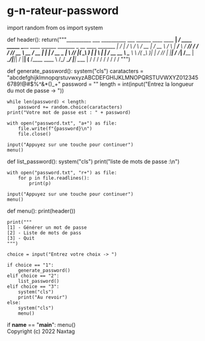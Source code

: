 # g-n-rateur-password
import random
from os import system

def header():
    return("""__________                   ___               __________                                                ___
\______   \____    ____   __| _/ ____   _____  \______   \____    ______ _______  _  __ ____ _______  __| _/
 |       _/__  \  /    \ / __ | / __ \ /     \  |     ___/__  \  /  ___//  ___/ \/ \/ // __ \\_  __ \/ __ | 
 |    |   \/ __ \_   |  \ /_/ |(  \_\ )  | |  \ |    |    / __ \_\___ \ \___ \ \     /(  \_\ )|  | \/ /_/ | 
 |____|_  /____  /___|  /____ | \____/|__|_|  / |____|   (____  /____  \____  \ \/\_/  \____/ |__|  \____ | 
        \/     \/     \/     \/             \/                \/     \/     \/                           \/ 
""")

def generate_password():
    system("cls")
    caratacters = "abcdefghijklmnopqrstuvwxyzABCDEFGHIJKLMNOPQRSTUVWXYZ0123456789!@#$%^&*()_+"
    password = ""
    length = int(input("Entrez la longueur du mot de passe -> "))

    while len(password) < length:
        password += random.choice(caratacters)
    print("Votre mot de passe est : " + password)

    with open("password.txt", "a+") as file:
        file.write(f"{password}\n")
        file.close()

    input("Appuyez sur une touche pour continuer")
    menu()

def list_password():
    system("cls")
    print("liste de mots de passe :\n")

    with open("password.txt", "r+") as file:
        for p in file.readlines():
            print(p)

    input("Appuyez sur une touche pour continuer")
    menu()

def menu():
    print(header())

    print("""
    [1] - Générer un mot de passe
    [2] - Liste de mots de pass
    [3] - Quit
    """)

    choice = input("Entrez votre choix -> ")

    if choice == "1":
        generate_password()
    elif choice == "2":
        list_password()
    elif choice == "3":
        system("cls")
        print("Au revoir")
    else:
        system("cls")
        menu()


if __name__ == "__main__":
    menu()
<br>Copyright (c) 2022 Naxtag

